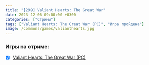 ```yaml
---
title: "[299] Valiant Hearts: The Great War"
date: 2023-12-06 09:00:00 +0300
categories: ["Стримы"]
tags: ["Valiant Hearts: The Great War (PC)", "Игра пройдена"]
image: /commons/games/valianthearts.jpg
---
```


### Игры на стриме:
+ [x] [Valiant Hearts: The Great War (PC)](/tags/valiant-hearts-the-great-war-pc)
